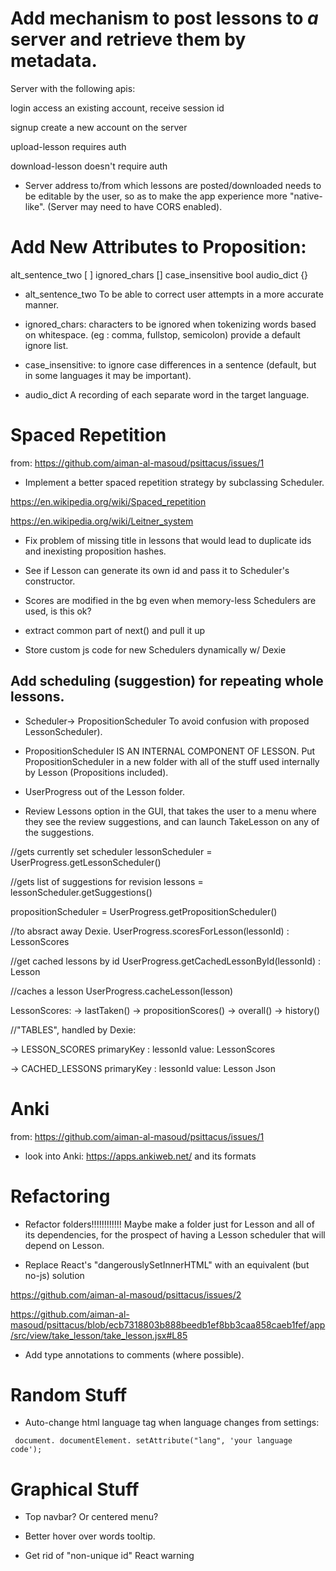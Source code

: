 # Add mechanism to post lessons to *a* server and retrieve them by metadata.

Server with the following apis:

login
access an existing account, receive session id

signup
create a new account on the server

upload-lesson
requires auth

download-lesson
doesn't require auth


* Server address to/from which lessons are posted/downloaded needs to be editable by the user, so as to make the app experience more "native-like". (Server may need to have CORS enabled).

# Add New Attributes to Proposition:

alt_sentence_two [ ]
ignored_chars []
case_insensitive bool
audio_dict {}

* alt_sentence_two
To be able to correct user attempts in a more accurate manner.

* ignored_chars:
characters to be ignored when tokenizing words based on whitespace. (eg : comma, fullstop, semicolon)
provide a default ignore list.

* case_insensitive: to ignore case differences in a sentence (default, but in some languages it may be important).

* audio_dict
A recording of each separate word in the target language.


# Spaced Repetition

from: https://github.com/aiman-al-masoud/psittacus/issues/1

* Implement a better spaced repetition strategy by subclassing Scheduler.

https://en.wikipedia.org/wiki/Spaced_repetition

https://en.wikipedia.org/wiki/Leitner_system


* Fix problem of missing title in lessons that would lead to duplicate ids and inexisting proposition hashes.

* See if Lesson can generate its own id and pass it to Scheduler's constructor.

* Scores are modified in the bg even when memory-less Schedulers are used, is this ok?

* extract common part of next() and pull it up

* Store custom js code for new Schedulers dynamically w/ Dexie


## Add scheduling (suggestion) for repeating whole lessons.

* Scheduler-> PropositionScheduler To avoid confusion with proposed LessonScheduler). 

* PropositionScheduler IS AN INTERNAL COMPONENT OF LESSON. Put PropositionScheduler in a new folder with all of the stuff used internally by Lesson (Propositions included). 

* UserProgress out of the Lesson folder.

* Review Lessons option in the GUI, that takes the user to a menu where they see the review suggestions, and can launch TakeLesson on any of the suggestions.

//gets currently set scheduler
lessonScheduler = UserProgress.getLessonScheduler() 

//gets list of suggestions for revision 
lessons = lessonScheduler.getSuggestions() 

propositionScheduler = UserProgress.getPropositionScheduler() 

//to absract away Dexie.
UserProgress.scoresForLesson(lessonId) :  LessonScores

//get cached lessons by id
UserProgress.getCachedLessonById(lessonId) : Lesson

//caches a lesson
UserProgress.cacheLesson(lesson)

LessonScores:
-> lastTaken()
-> propositionScores()
-> overall()
-> history()


//"TABLES", handled by Dexie:

-> LESSON_SCORES
primaryKey : lessonId
value: LessonScores

-> CACHED_LESSONS
primaryKey : lessonId
value: Lesson Json


# Anki

from: https://github.com/aiman-al-masoud/psittacus/issues/1

* look into Anki: https://apps.ankiweb.net/ and its formats

# Refactoring

* Refactor folders!!!!!!!!!!!! Maybe make a folder just for Lesson and all of its dependencies, for the prospect of having a Lesson scheduler that will depend on Lesson. 

* Replace React's "dangerouslySetInnerHTML" with an equivalent (but no-js) solution

https://github.com/aiman-al-masoud/psittacus/issues/2

https://github.com/aiman-al-masoud/psittacus/blob/ecb7318803b888beedb1ef8bb3caa858caeb1fef/app/src/view/take_lesson/take_lesson.jsx#L85

* Add type annotations to comments (where possible).

# Random Stuff

* Auto-change html language tag when language changes from settings:
```
 document. documentElement. setAttribute("lang", 'your language code');
```

# Graphical Stuff

* Top navbar? Or centered menu?

* Better hover over words tooltip.

* Get rid of "non-unique id" React warning